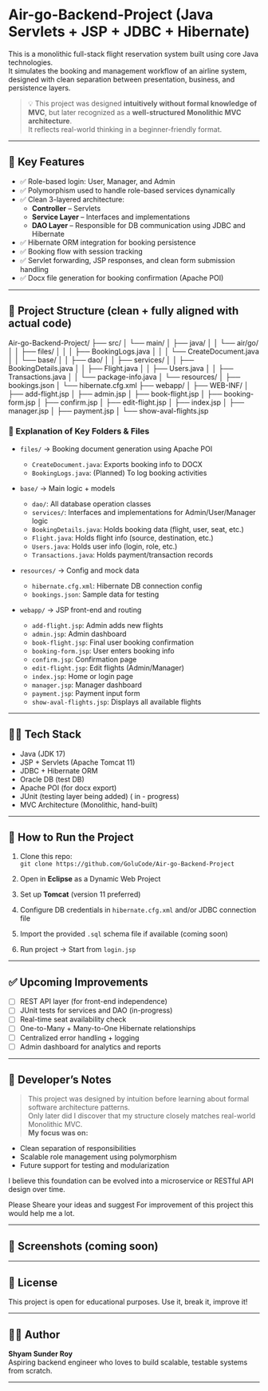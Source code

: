 # Air-go-Backend-Project (Java Servlets + JSP + JDBC + Hibernate)

This is a monolithic full-stack flight reservation system built using core Java technologies.  
It simulates the booking and management workflow of an airline system, designed with clean separation between presentation, business, and persistence layers.

> 💡 This project was designed **intuitively without formal knowledge of MVC**, but later recognized as a **well-structured Monolithic MVC architecture**.  
> It reflects real-world thinking in a beginner-friendly format.

---

## 📌 Key Features

- ✅ Role-based login: User, Manager, and Admin
- ✅ Polymorphism used to handle role-based services dynamically
- ✅ Clean 3-layered architecture:
  - **Controller** – Servlets
  - **Service Layer** – Interfaces and implementations
  - **DAO Layer** – Responsible for DB communication using JDBC and Hibernate
- ✅ Hibernate ORM integration for booking persistence
- ✅ Booking flow with session tracking
- ✅ Servlet forwarding, JSP responses, and clean form submission handling
- ✅ Docx file generation for booking confirmation (Apache POI)

---

## 📂 Project Structure (clean + fully aligned with actual code)

Air-go-Backend-Project/
├── src/
│ └── main/
│ ├── java/
│ │ └── air/go/
│ │ ├── files/
│ │ │ ├── BookingLogs.java
│ │ │ └── CreateDocument.java
│ │ └── base/
│ │ ├── dao/
│ │ ├── services/
│ │ ├── BookingDetails.java
│ │ ├── Flight.java
│ │ ├── Users.java
│ │ ├── Transactions.java
│ │ └── package-info.java
│ └── resources/
│ ├── bookings.json
│ └── hibernate.cfg.xml
├── webapp/
│ ├── WEB-INF/
│ ├── add-flight.jsp
│ ├── admin.jsp
│ ├── book-flight.jsp
│ ├── booking-form.jsp
│ ├── confirm.jsp
│ ├── edit-flight.jsp
│ ├── index.jsp
│ ├── manager.jsp
│ ├── payment.jsp
│ └── show-aval-flights.jsp

### 🧠 Explanation of Key Folders & Files

- `files/` → Booking document generation using Apache POI  
  - `CreateDocument.java`: Exports booking info to DOCX  
  - `BookingLogs.java`: (Planned) To log booking activities

- `base/` → Main logic + models  
  - `dao/`: All database operation classes  
  - `services/`: Interfaces and implementations for Admin/User/Manager logic  
  - `BookingDetails.java`: Holds booking data (flight, user, seat, etc.)  
  - `Flight.java`: Holds flight info (source, destination, etc.)  
  - `Users.java`: Holds user info (login, role, etc.)  
  - `Transactions.java`: Holds payment/transaction records

- `resources/` → Config and mock data  
  - `hibernate.cfg.xml`: Hibernate DB connection config  
  - `bookings.json`: Sample data for testing

- `webapp/` → JSP front-end and routing  
  - `add-flight.jsp`: Admin adds new flights  
  - `admin.jsp`: Admin dashboard  
  - `book-flight.jsp`: Final user booking confirmation  
  - `booking-form.jsp`: User enters booking info  
  - `confirm.jsp`: Confirmation page  
  - `edit-flight.jsp`: Edit flights (Admin/Manager)  
  - `index.jsp`: Home or login page  
  - `manager.jsp`: Manager dashboard  
  - `payment.jsp`: Payment input form  
  - `show-aval-flights.jsp`: Displays all available flights


---

## 🧑‍💻 Tech Stack

- Java (JDK 17)
- JSP + Servlets (Apache Tomcat 11)
- JDBC + Hibernate ORM
- Oracle DB (test DB)
- Apache POI (for docx export)
- JUnit (testing layer being added) ( in - progress)
- MVC Architecture (Monolithic, hand-built)

---

## 🚀 How to Run the Project

1. Clone this repo:  
   `git clone https://github.com/GoluCode/Air-go-Backend-Project`

2. Open in **Eclipse** as a Dynamic Web Project

3. Set up **Tomcat** (version 11 preferred)

4. Configure DB credentials in `hibernate.cfg.xml` and/or JDBC connection file

5. Import the provided `.sql` schema file if available (coming soon)

6. Run project → Start from `login.jsp`

---

## ✅ Upcoming Improvements

- [ ] REST API layer (for front-end independence)
- [ ] JUnit tests for services and DAO (in-progress)
- [ ] Real-time seat availability check
- [ ] One-to-Many + Many-to-One Hibernate relationships
- [ ] Centralized error handling + logging
- [ ] Admin dashboard for analytics and reports

---

## 🧠 Developer’s Notes

> This project was designed by intuition before learning about formal software architecture patterns.  
> Only later did I discover that my structure closely matches real-world Monolithic MVC.  
>**My focus was on:**
- Clean separation of responsibilities
- Scalable role management using polymorphism
- Future support for testing and modularization

I believe this foundation can be evolved into a microservice or RESTful API design over time.

Please Sheare your ideas and suggest For improvement of this project this would help me a lot.

---

## 📸 Screenshots (coming soon)

---

## 📄 License

This project is open for educational purposes. Use it, break it, improve it!

---

## 🙋‍♂️ Author

**Shyam Sunder Roy**  
Aspiring backend engineer who loves to build scalable, testable systems from scratch.

---










